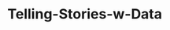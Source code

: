 # Telling-Stories-w-Data
<div class="flourish-embed flourish-chart" data-src="visualisation/7642576"><script src="https://public.flourish.studio/resources/embed.js"></script></div>
